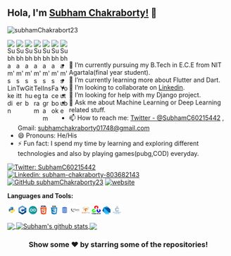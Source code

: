 ## Hola, I'm [Subham Chakraborty!](https://www.linkedin.com/in/subham-chakraborty-803682143/) 👋

<p align="left"> <img src="https://komarev.com/ghpvc/?username=subhamChakraborty23&label=Views&color=blue&style=plastic" alt="subhamChakrabort23" /> </p>

<a><a href="https://www.linkedin.com/in/subham-chakraborty-803682143/">
  <img align="left" alt="Subham's Linkedin" width="20px" src="https://cdn.jsdelivr.net/npm/simple-icons@v3/icons/linkedin.svg" />
</a></a>

<a><a href="https://twitter.com/SubhamC60215442/">
  <img align="left" alt="Subham's Twitter" width="20px" src="https://cdn.jsdelivr.net/npm/simple-icons@v3/icons/twitter.svg" />
</a></a>

<a><a href="https://github.com/subhamChakraborty23">
  <img align="left" alt="Subham's Github" width="20px" src="https://cdn.jsdelivr.net/npm/simple-icons@v3/icons/github.svg" />
</a></a>

<a><a href="https://t.me/subham2301">
  <img align="left" alt="Subham's Telegram" width="20px" src="https://cdn.jsdelivr.net/npm/simple-icons@v3/icons/telegram.svg" />
</a></a>

<a><a href="https://www.instagram.com/subham4539/">
  <img align="left" alt="Subham's Instagram" width="20px" src="https://cdn.jsdelivr.net/npm/simple-icons@v3/icons/instagram.svg" />
</a></a>
<a><a href="https://www.facebook.com/subham.chakraborty.182/">
  <img align="left" alt="Subham's Facebook" width="20px" src="https://cdn.jsdelivr.net/npm/simple-icons@v3/icons/facebook.svg" />
</a></a>
<a><a href="#">
  <img align="left" alt="Subham's Youtube" width="20px" src="https://cdn.jsdelivr.net/npm/simple-icons@v3/icons/youtube.svg" />
</a></a>

<br/>
<br/>



- 🔭 I’m currently pursuing my B.Tech in E.C.E from NIT Agartala(final year student).
- 🌱 I’m currently learning more about Flutter and Dart.
- 👯 I’m looking to collaborate on [Linkedin](https://www.linkedin.com/in/subham-chakraborty-803682143/).
- 🤔 I’m looking for help with my Django project.
- 💬 Ask me about Machine Learning or Deep Learning related stuff.
- 📫 How to reach me: [Twitter - @SubhamC60215442](https://twitter.com/SubhamC60215442) , Gmail: subhamchakraborty01748@gmail.com
- 😄 Pronouns: He/His
- ⚡ Fun fact: I spend my time by learning and exploring different technologies and also by playing games(pubg,COD) everyday.

[![Twitter: SubhamC60215442](https://img.shields.io/twitter/follow/SubhamC60215442?style=social)](https://twitter.com/SubhamC60215442)
[![Linkedin: subham-chakraborty-803682143](https://img.shields.io/badge/-subham-blue?style=flat-square&logo=Linkedin&logoColor=white&link=https://www.linkedin.com/in/subham-chakraborty-803682143/)](https://www.linkedin.com/in/subham-chakraborty-803682143/)
[![GitHub subhamChakraborty23](https://img.shields.io/github/followers/subhamChakraborty23?label=follow&style=social)](https://github.com/subhamChakraborty23)
[![website](https://img.shields.io/badge/PortfolioWebsite-subhamchakraborty23.github.io-2648ff?style=flat-square&logo=google-chrome)](https://subhamchakraborty2.github.io/)


**Languages and Tools:**  

<code><img height="20" src="https://raw.githubusercontent.com/github/explore/80688e429a7d4ef2fca1e82350fe8e3517d3494d/topics/python/python.png"></code>
<code><img height="20" src="https://raw.githubusercontent.com/github/explore/80688e429a7d4ef2fca1e82350fe8e3517d3494d/topics/cpp/cpp.png"></code>
<code><img height="20" src="https://raw.githubusercontent.com/github/explore/80688e429a7d4ef2fca1e82350fe8e3517d3494d/topics/arduino/arduino.png"></code>
<code><img height="20" src="https://raw.githubusercontent.com/github/explore/80688e429a7d4ef2fca1e82350fe8e3517d3494d/topics/html/html.png"></code>
<code><img height="20" src="https://raw.githubusercontent.com/github/explore/80688e429a7d4ef2fca1e82350fe8e3517d3494d/topics/css/css.png"></code>
<code><img height="20" src="https://raw.githubusercontent.com/github/explore/80688e429a7d4ef2fca1e82350fe8e3517d3494d/topics/sql/sql.png"></code>
<code><img height="20" src="https://raw.githubusercontent.com/github/explore/80688e429a7d4ef2fca1e82350fe8e3517d3494d/topics/flask/flask.png"></code>
<code><img height="20" src="https://raw.githubusercontent.com/github/explore/80688e429a7d4ef2fca1e82350fe8e3517d3494d/topics/tensorflow/tensorflow.png"></code>
<code><img height="20" src="https://raw.githubusercontent.com/github/explore/80688e429a7d4ef2fca1e82350fe8e3517d3494d/topics/opencv/opencv.png"></code>
<code><img height="20" src="https://raw.githubusercontent.com/github/explore/80688e429a7d4ef2fca1e82350fe8e3517d3494d/topics/dart/dart.png"></code>
<code><img height="20" src="https://raw.githubusercontent.com/github/explore/80688e429a7d4ef2fca1e82350fe8e3517d3494d/topics/c/c.png"></code>    

<a href="https://github.com/subhamChakraborty23">
  <img align="center" src="https://github-readme-stats.vercel.app/api/top-langs/?username=subhamChakraborty23&theme=dark&hide_langs_below=1" />
</a>
<a href="https://github.com/subhamChakraborty23">
 <img align="center" src="https://github-readme-stats.vercel.app/api?username=subhamChakraborty23&show_icons=true&theme=dark&line_height=27" alt="Subham's github stats"/>
</a>
<a href="https://github.com/subhamChakraborty23/Stock_Price_Dashboard">
  <img align="center" src="https://github-readme-stats.vercel.app/api/pin/?username=subhamChakraborty23&repo=Stock_Price_Dashboard&theme=dark" />

</a>


<div align="center">

### Show some ❤️ by starring some of the repositories!

</div>
